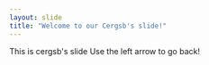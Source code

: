 ```yaml
---
layout: slide
title: "Welcome to our Cergsb's slide!"
---
```

This is cergsb's slide
Use the left arrow to go back!
